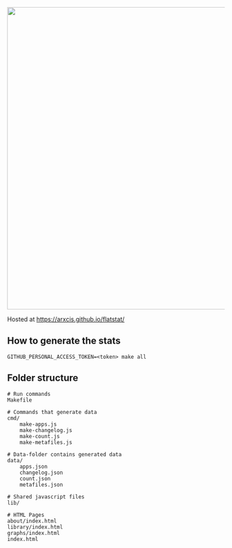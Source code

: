 <img src="https://user-images.githubusercontent.com/3092618/136671575-dae8cb93-d5ec-44d5-bfb9-c882a8fba516.png" width=700/>

Hosted at https://arxcis.github.io/flatstat/


## How to generate the stats
```
GITHUB_PERSONAL_ACCESS_TOKEN=<token> make all
```

## Folder structure

```
# Run commands
Makefile

# Commands that generate data
cmd/
    make-apps.js
    make-changelog.js
    make-count.js
    make-metafiles.js

# Data-folder contains generated data
data/
    apps.json
    changelog.json
    count.json
    metafiles.json

# Shared javascript files
lib/

# HTML Pages
about/index.html
library/index.html
graphs/index.html
index.html
```
